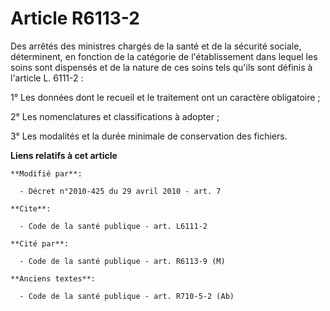 # Article R6113-2

Des arrêtés des ministres chargés de la santé et de la sécurité sociale, déterminent, en fonction de la catégorie de
l'établissement dans lequel les soins sont dispensés et de la nature de ces soins tels qu'ils sont définis à l'article L.
6111-2 : 

1° Les données dont le recueil et le traitement ont un caractère obligatoire ; 

2° Les nomenclatures et classifications à adopter ; 

3° Les modalités et la durée minimale de conservation des fichiers.

**Liens relatifs à cet article**

	**Modifié par**:

	  - Décret n°2010-425 du 29 avril 2010 - art. 7

	**Cite**:

	  - Code de la santé publique - art. L6111-2

	**Cité par**:

	  - Code de la santé publique - art. R6113-9 (M)

	**Anciens textes**:

	  - Code de la santé publique - art. R710-5-2 (Ab)
